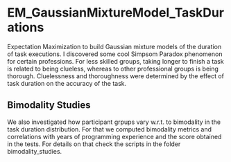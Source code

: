 # EM_GaussianMixtureModel_TaskDurations
 Expectation Maximization to build Gaussian mixture models of the duration of task executions.
 I discovered some cool Simpsom Paradox phenomenon for certain professions. For less skilled groups, taking longer to finish a task is related to being clueless, whereas to other professional groups is being thorough. Cluelessness and thoroughness were determined by the effect of task duration on the accuracy of the task.

## Bimodality Studies
We also investigated how participant grpups vary w.r.t. to bimodality in the task duration distribution. For that we computed bimodality metrics and correlations with years of programming experience and the score obtained in the tests. For details on that check the scripts in the folder bimodality_studies.
